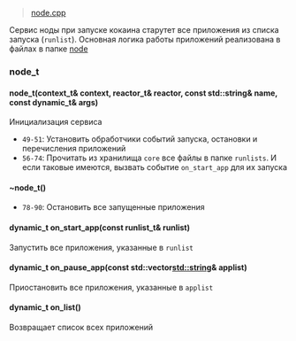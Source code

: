 > [node.cpp](https://github.com/cocaine/cocaine-core/blob/master/src/services/node.cpp)

Сервис ноды при запуске кокаина старутет все приложения из списка запуска (`runlist`). Основная логика работы приложений реализована в файлах в папке [node](node)

### node_t

#### node_t(context_t& context, reactor_t& reactor, const std::string& name, const dynamic_t& args)

Инициализация сервиса

* `49-51`: Установить обработчики событий запуска, остановки и перечисления приложений
* `56-74`: Прочитать из хранилища `core` все файлы в папке `runlists`. И если таковые имеются, вызвать событие `on_start_app` для их запуска

#### ~node_t()

* `78-90`: Остановить все запущенные приложения

#### dynamic_t on_start_app(const runlist_t& runlist)

Запустить все приложения, указанные в `runlist`

#### dynamic_t on_pause_app(const std::vector<std::string>& applist)

Приостановить все приложения, указанные в `applist`

#### dynamic_t on_list()

Возвращает список всех приложений
